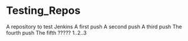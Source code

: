 # Testing_Repos
A repository to test Jenkins 
A first push
A second push
A third push
The fourth push
The fifth ?????
1..2..3
